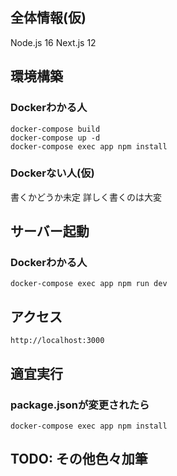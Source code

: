 ## 全体情報(仮)
Node.js 16
Next.js 12

## 環境構築
### Dockerわかる人
```
docker-compose build
docker-compose up -d
docker-compose exec app npm install
```

### Dockerない人(仮)
書くかどうか未定
詳しく書くのは大変

## サーバー起動
### Dockerわかる人
```
docker-compose exec app npm run dev
```

## アクセス
`http://localhost:3000`

## 適宜実行
### package.jsonが変更されたら
```
docker-compose exec app npm install
```

## TODO: その他色々加筆
